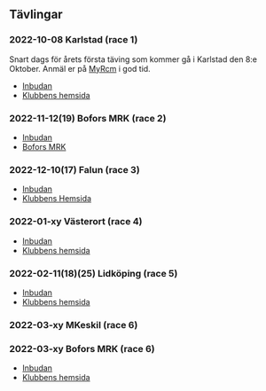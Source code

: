 ## Tävlingar

### 2022-10-08 Karlstad (race 1)
Snart dags för årets första täving som kommer gå i Karlstad den 8:e Oktober.
Anmäl er på [MyRcm](https://www.myrcm.ch) i god tid.
- [Inbudan]()
- [Klubbens hemsida](https://idrottonline.se/KarlstadMiniracingMHFUngdom-Bilsport)



### 2022-11-12(19) Bofors MRK (race 2)
- [Inbudan]()
- [Bofors MRK](http://www.boforsmrk.se/)



### 2022-12-10(17) Falun (race 3)
- [Inbudan]()
- [Klubbens Hemsida](https://idrottonline.se/SMKDalaFalun-Bilsport)



### 2022-01-xy Västerort (race 4)
- [Inbudan]()
- [Klubbens hemsida](www.vrcsk.se/)



### 2022-02-11(18)(25) Lidköping (race 5)
- [Inbudan]()
- [Klubbens hemsida](https://www.lrck.se/)



### 2022-03-xy MKeskil (race 6)
### 2022-03-xy Bofors MRK (race 6)
- [Inbudan]()
- [Klubbens hemsida](https://www.lrck.se/)
